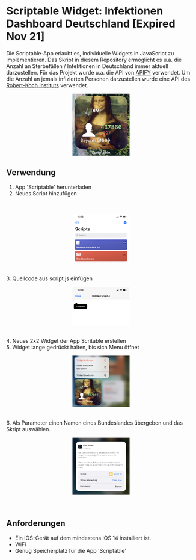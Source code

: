 # Scriptable Widget: Infektionen Dashboard Deutschland [Expired Nov 21]

Die Scriptable-App erlaubt es, individuelle Widgets in JavaScript zu implementieren. Das Skript in diesem Repository ermöglicht es u.a. die Anzahl an Sterbefällen / Infektionen in Deutschland immer aktuell darzustellen. Für das Projekt wurde u.a. die API von [APIFY](https://api.apify.com/v2/key-value-stores/OHrZyNo9BzT6xKMRD/records/LATEST?disableRedirect=true "DIVI - Intensivregister") verwendet. Um die Anzahl an jemals infizierten Personen darzustellen wurde eine API des [Robert-Koch Instituts](https://rki-covid-api.now.sh/ "RKI - aktuelle Fallzahlen") verwendet.

<p align="center"><img src="/media/preview.jpg" width="30%"></center>

## Verwendung
1. App 'Scriptable' herunterladen
2. Neues Script hinzufügen
<br>
<center><p align="center"><img src="/media/scriptable.jpg" width="30%"></center>
<br>
3. Quellcode aus script.js einfügen 
<br>
<center><p align="center"><img src="/media/script.jpg" width="30%"></center>
<br>
4. Neues 2x2 Widget der App Scritable erstellen
<br>
5. Widget lange gedrückt halten, bis sich Menu öffnet
<br>
<center><p align="center"><img src="/media/widget.jpg" width="30%"></center>
<br>
6. Als Parameter einen Namen eines Bundeslandes übergeben und das Skript auswählen.
<br>
<center><p align="center"><img src="/media/widget_settings.jpg" width="30%"></center>
<br>

## Anforderungen

* Ein iOS-Gerät auf dem mindestens iOS 14 installiert ist.
* WiFi
* Genug Speicherplatz für die App 'Scriptable'
